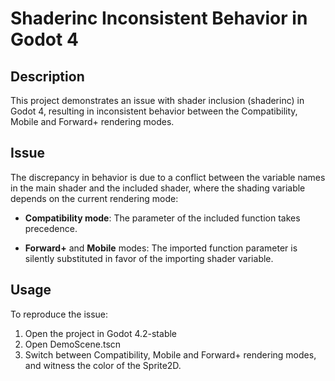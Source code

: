 # Shaderinc Inconsistent Behavior in Godot 4

## Description

This project demonstrates an issue with shader inclusion (shaderinc) in Godot 4, resulting in inconsistent behavior between the Compatibility, Mobile and Forward+ rendering modes.

## Issue

The discrepancy in behavior is due to a conflict between the variable names in the main shader and the included shader, where the shading variable depends on the current rendering mode:

 * **Compatibility mode**: The parameter of the included function takes precedence.
 
 * **Forward+** and **Mobile** modes: The imported function parameter is silently substituted in favor of the importing shader variable.
  
## Usage

To reproduce the issue:

1. Open the project in Godot 4.2-stable
2. Open DemoScene.tscn
3. Switch between Compatibility, Mobile and Forward+ rendering modes, and witness the color of the Sprite2D.
